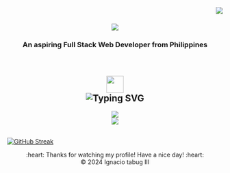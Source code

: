 <img align="right" src="https://visitor-badge.laobi.icu/badge?page_id=sh4xi" />

<h1 align="center">
    <img src="https://readme-typing-svg.herokuapp.com/?font=Lato&size=35&color=BF8EFFFF&center=true&vCenter=true&width=500&height=70&duration=5500&lines=Welcome+to+my+profile!;+I'm+Third+Tabug!;" />
</h1>

<h3 align="center"> An aspiring Full Stack Web Developer from Philippines </h3>
</br>

<div align="center">

 </div>
 
<h2 align="center"><img src="https://media2.giphy.com/media/QssGEmpkyEOhBCb7e1/giphy.gif?cid=ecf05e47a0n3gi1bfqntqmob8g9aid1oyj2wr3ds3mg700bl&rid=giphy.gif" width="40px" height="40px"> <br> <img src="https://readme-typing-svg.herokuapp.com?font=Lato&weigh=500&pause=10000&color=BF8EFFFF&center=true&vCenter=true&random=false&width=435&lines=Languages+%7C+Tools+%7C+Frameworks" alt="Typing SVG" /></h2>

<div align="center">
    <img src="https://skillicons.dev/icons?i=react,angular,html,css,tailwind,figma,git,blender,flutter,illustrator" /><br>
    <img src="https://skillicons.dev/icons?i=python,javascript,typescript,dart,colabgoogle,firebase,supabase,r,nextjs" /><br>
</div>

<br/>

<a href="https://git.io/streak-stats"><img src="https://github-readme-streak-stats.herokuapp.com?user=Sh4xi&theme=tokyonight-duo&border=true&card_width=1000&card_height=250&background=EB545400" alt="GitHub Streak" /></a>

<div align="center">
  :heart: Thanks for watching my profile! Have a nice day! :heart: <br/>
  &copy; 2024 Ignacio tabug III
</div>
